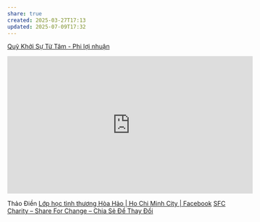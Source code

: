 ```yaml
---
share: true
created: 2025-03-27T17:13
updated: 2025-07-09T17:32
---
```

[Quỹ Khởi Sự Từ Tâm - Phi lợi nhuận](https://khoisututam.vn/)
<iframe width="560" height="315" src="https://www.youtube.com/embed/ZI2rTUXbuaI?si=S0BoI3omtKbRCuJ3" title="YouTube video player" frameborder="0" allow="accelerometer; autoplay; clipboard-write; encrypted-media; gyroscope; picture-in-picture; web-share" referrerpolicy="strict-origin-when-cross-origin" allowfullscreen></iframe>

Thảo Điền
[Lớp học tình thương Hòa Hảo \| Ho Chi Minh City \| Facebook](https://www.facebook.com/lophoctinhthuonghoahao/?locale=vi_VN)
[SFC Charity – Share For Change – Chia Sẻ Để Thay Đổi](https://sfccharity.com/)
